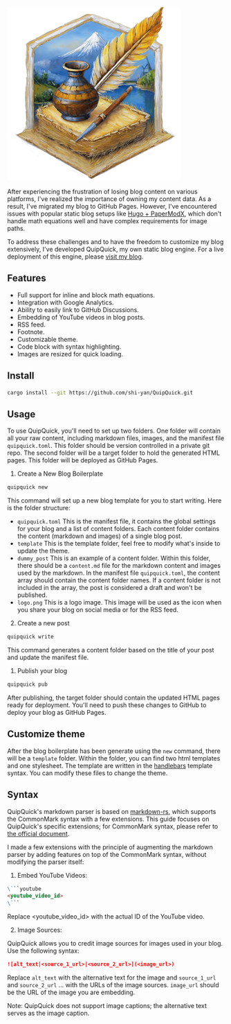 <img src="template_src/logo.png" width="400" height="400" />

After experiencing the frustration of losing blog content on various platforms, I've realized the importance of owning my content data. As a result, I've migrated my blog to GitHub Pages. However, I've encountered issues with popular static blog setups like [Hugo + PaperModX](https://github.com/reorx/hugo-PaperModX), which don't handle math equations well and have complex requirements for image paths.

To address these challenges and to have the freedom to customize my blog extensively, I've developed QuipQuick, my own static blog engine. For a live deployment of this engine, please [visit my blog](https://shi-yan.github.io/).

## Features
* Full support for inline and block math equations.
* Integration with Google Analytics.
* Ability to easily link to GitHub Discussions.
* Embedding of YouTube videos in blog posts.
* RSS feed.
* Footnote.
* Customizable theme.
* Code block with syntax highlighting.
* Images are resized for quick loading.

## Install

```bash
cargo install --git https://github.com/shi-yan/QuipQuick.git
```

## Usage

To use QuipQuick, you'll need to set up two folders. One folder will contain all your raw content, including markdown files, images, and the manifest file `quipquick.toml`. This folder should be version controlled in a private git repo. The second folder will be a target folder to hold the generated HTML pages. This folder will be deployed as GitHub Pages.

1. Create a New Blog Boilerplate
```bash
quipquick new
```
This command will set up a new blog template for you to start writing. Here is the folder structure:

* `quipquick.toml` This is the manifest file, it contains the global settings for your blog and a list of content folders. Each content folder contains the content (markdown and images) of a single blog post.
* `template` This is the template folder, feel free to modify what's inside to update the theme.
* `dummy_post` This is an example of a content folder. Within this folder, there should be a `content.md` file for the markdown content and images used by the markdown. In the manifest file `quipquick.toml`, the content array should contain the content folder names. If a content folder is not included in the array, the post is considered a draft and won't be published.
* `logo.png` This is a logo image. This image will be used as the icon when you share your blog on social media or for the RSS feed.

2. Create a new post
```bash
quipquick write
```
This command generates a content folder based on the title of your post and update the manifest file.

1. Publish your blog
```bash
quipquick pub
```
After publishing, the target folder should contain the updated HTML pages ready for deployment. You'll need to push these changes to GitHub to deploy your blog as GitHub Pages.

## Customize theme

After the blog boilerplate has been generate using the `new` command, there will be a `template` folder. Within the folder, you can find two html templates and one stylesheet. The template are written in the [handlebars](https://handlebarsjs.com/) template syntax. You can modify these files to change the theme.

## Syntax
QuipQuick's markdown parser is based on [markdown-rs](https://github.com/wooorm/markdown-rs), which supports the CommonMark syntax with a few extensions. This guide focuses on QuipQuick's specific extensions; for CommonMark syntax, please refer to [the official document](https://commonmark.org/).

I made a few extensions with the principle of augmenting the markdown parser by adding features on top of the CommonMark syntax, without modifying the parser itself:

1. Embed YouTube Videos:

```markdown
\```youtube
<youtube_video_id>
\```
```
Replace <youtube_video_id> with the actual ID of the YouTube video.

2. Image Sources:

QuipQuick allows you to credit image sources for images used in your blog. Use the following syntax:

```markdown
![alt_text|<source_1_url>|<source_2_url>](<image_url>)
```

Replace `alt_text` with the alternative text for the image and `source_1_url` and `source_2_url` ... with the URLs of the image sources. `image_url` should be the URL of the image you are embedding.

Note: QuipQuick does not support image captions; the alternative text serves as the image caption.